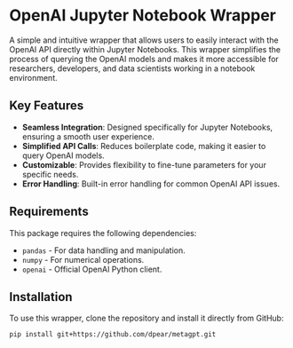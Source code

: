 # OpenAI Jupyter Notebook Wrapper

A simple and intuitive wrapper that allows users to easily interact with the OpenAI API directly within Jupyter Notebooks. This wrapper simplifies the process of querying the OpenAI models and makes it more accessible for researchers, developers, and data scientists working in a notebook environment.

## Key Features

- **Seamless Integration**: Designed specifically for Jupyter Notebooks, ensuring a smooth user experience.
- **Simplified API Calls**: Reduces boilerplate code, making it easier to query OpenAI models.
- **Customizable**: Provides flexibility to fine-tune parameters for your specific needs.
- **Error Handling**: Built-in error handling for common OpenAI API issues.

## Requirements

This package requires the following dependencies:

- `pandas` - For data handling and manipulation.
- `numpy` - For numerical operations.
- `openai` - Official OpenAI Python client.

## Installation

To use this wrapper, clone the repository and install it directly from GitHub:

```bash
pip install git+https://github.com/dpear/metagpt.git
